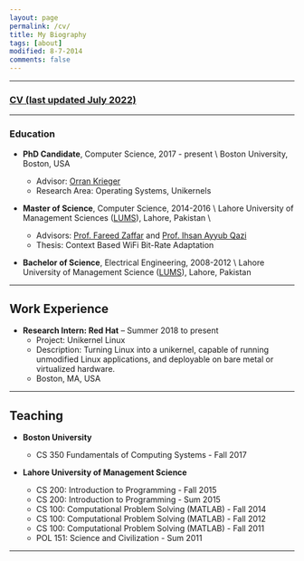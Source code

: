 ```yaml
---
layout: page
permalink: /cv/
title: My Biography
tags: [about]
modified: 8-7-2014
comments: false
---
```


---

### [CV (last updated July 2022)](../AliRazaCV.pdf)

---

### Education

- **PhD Candidate**, Computer Science, 2017 - present \\
Boston University, Boston, USA
	- Advisor: [Orran Krieger](https://www.bu.edu/eng/profile/orran-krieger/)
	- Research Area: Operating Systems, Unikernels

- **Master of Science**, Computer Science, 2014-2016 \\
 Lahore University of Management Sciences ([LUMS](https://lums.edu.pk/)), Lahore, Pakistan  \\
	- Advisors:  [Prof. Fareed Zaffar](https://lums.edu.pk/lums_employee/422) and [Prof. Ihsan Ayyub Qazi](http://web.lums.edu.pk/~ihsan/)
	- Thesis: Context Based WiFi Bit-Rate Adaptation 

- **Bachelor of Science**, Electrical Engineering, 2008-2012 \\
Lahore University of Management Science ([LUMS](https://lums.edu.pk/)), Lahore, Pakistan

---
## Work Experience

- **Research Intern: Red Hat**     – Summer 2018 to present 
	- Project: Unikernel Linux 
	- Description: Turning Linux into a unikernel, capable of running unmodified Linux applications, and deployable on bare metal or virtualized hardware.
	- Boston, MA, USA 

---

## Teaching  

- **Boston University** 
	- CS 350 Fundamentals of Computing Systems - Fall 2017

- **Lahore University of Management Science**
	- CS 200: Introduction to Programming - Fall 2015
	- CS 200: Introduction to Programming - Sum 2015
	- CS 100: Computational Problem Solving (MATLAB) - Fall 2014
	- CS 100: Computational Problem Solving (MATLAB) - Fall 2012
	- CS 100: Computational Problem Solving (MATLAB) - Fall 2011
	- POL 151: Science and Civilization - Sum 2011
	
---


